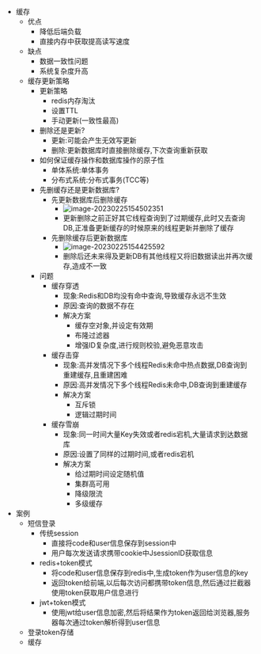 - 缓存
  - 优点
    - 降低后端负载
    - 直接内存中获取提高读写速度
  - 缺点
    - 数据一致性问题
    - 系统复杂度升高
  - 缓存更新策略
    - 更新策略
      - redis内存淘汰
      - 设置TTL
      - 手动更新(一致性最高)
    - 删除还是更新?
      - 更新:可能会产生无效写更新
      - 删除:更新数据库时直接删除缓存,下次查询重新获取
    - 如何保证缓存操作和数据库操作的原子性
      - 单体系统:单体事务
      - 分布式系统:分布式事务(TCC等)
    - 先删缓存还是更新数据库?
      - 先更新数据库后删除缓存
        - ![image-20230225154502351](C:\Users\77023\Desktop\MD笔记\MD\Notes\Java\images\image-20230225154502351.png)
        - 更新删除之前正好其它线程查询到了过期缓存,此时又去查询DB,正准备更新缓存的时候原来的线程更新并删除了缓存
      - 先删除缓存后更新数据库
        - ![image-20230225154425592](C:\Users\77023\Desktop\MD笔记\MD\Notes\Java\images\image-20230225154425592.png)
        - 删除后还未来得及更新DB有其他线程又将旧数据读出并再次缓存,造成不一致
    - 问题
      - 缓存穿透
        - 现象:Redis和DB均没有命中查询,导致缓存永远不生效
        - 原因:查询的数据不存在
        - 解决方案
          - 缓存空对象,并设定有效期
          - 布隆过滤器
          - 增强ID复杂度,进行规则校验,避免恶意攻击
      - 缓存击穿
        - 现象:高并发情况下多个线程Redis未命中热点数据,DB查询到重建缓存,且重建困难
        - 原因:高并发情况下多个线程Redis未命中,DB查询到重建缓存
        - 解决方案
          - 互斥锁
          - 逻辑过期时间
      - 缓存雪崩
        - 现象:同一时间大量Key失效或者redis宕机,大量请求到达数据库
        - 原因:设置了同样的过期时间,或者redis宕机
        - 解决方案
          - 给过期时间设定随机值
          - 集群高可用
          - 降级限流
          - 多级缓存
- 案例
  - 短信登录
    - 传统session
      - 直接将code和user信息保存到session中
      - 用户每次发送请求携带cookie中JsessionID获取信息
    - redis+token模式
      - 将code和user信息保存到redis中,生成token作为user信息的key
      - 返回token给前端,以后每次访问都携带token信息,然后通过拦截器使用token获取用户信息进行
    - jwt+token模式
      - 使用jwt给user信息加密,然后将结果作为token返回给浏览器,服务器每次通过token解析得到user信息
  - 登录token存储
  - 缓存